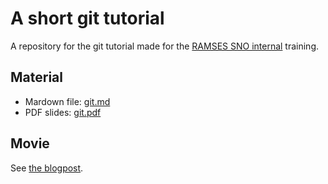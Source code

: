# A short git tutorial
A repository for the git tutorial made for the [RAMSES SNO internal](https://ramses.cnrs.fr/a-webinar-on-git-fundamentals/) training.


## Material
- Mardown file: [git.md](./git.md)
- PDF slides: [git.pdf](./git.pdf)

## Movie

See [the blogpost](https://ramses.cnrs.fr/a-webinar-on-git-fundamentals/).
